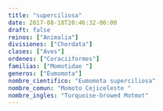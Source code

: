 ```yaml
---
title: "superciliosa"
date: 2017-08-18T20:46:32-06:00
draft: false
reinos: ["Animalia"]
divisiones: ["Chordata"]
clases: ["Aves"]
ordenes: ["Coraciiformes"]
familias: ["Momotidae "]
generos: ["Eumomota"]
nombre_cientifico: "Eumomota superciliosa"
nombre_comun: "Momoto Cejiceleste "
nombre_ingles: "Turquoise-browed Motmot"
---
```

